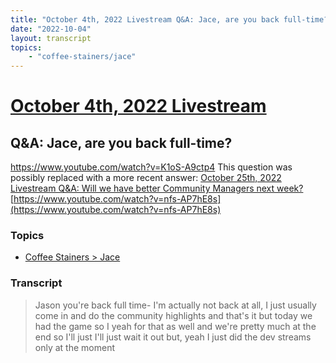 ```yaml
---
title: "October 4th, 2022 Livestream Q&A: Jace, are you back full-time?"
date: "2022-10-04"
layout: transcript
topics:
    - "coffee-stainers/jace"
---
```

# [October 4th, 2022 Livestream](../2022-10-04.md)
## Q&A: Jace, are you back full-time?
https://www.youtube.com/watch?v=K1oS-A9ctp4
This question was possibly replaced with a more recent answer: [October 25th, 2022 Livestream Q&A: Will we have better Community Managers next week?](./yt-nfs-AP7hE8s.md) [https://www.youtube.com/watch?v=nfs-AP7hE8s](https://www.youtube.com/watch?v=nfs-AP7hE8s)


### Topics
* [Coffee Stainers > Jace](../topics/coffee-stainers/jace.md)

### Transcript

> Jason you're back full time- I'm actually not back at all, I just usually come in and do the community highlights and that's it but today we had the game so I yeah for that as well and we're pretty much at the end so I'll just I'll just wait it out but, yeah I just did the dev streams only at the moment
